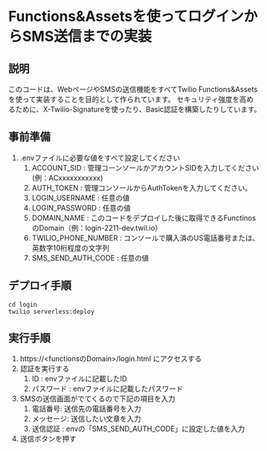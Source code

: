 # Functions&Assetsを使ってログインからSMS送信までの実装  
## 説明  
このコードは、WebページやSMSの送信機能をすべてTwilio Functions&Assetsを使って実装することを目的として作られています。
セキュリティ強度を高めるために、X-Twilio-Signatureを使ったり、Basic認証を構築したりしています。　　

## 事前準備  
1. .envファイルに必要な値をすべて設定してください
   1. ACCOUNT_SID : 管理コーンソールかアカウントSIDを入力してください(例：ACxxxxxxxxxxx)
   2. AUTH_TOKEN : 管理コンソールからAuthTokenを入力してください。
   3. LOGIN_USERNAME : 任意の値
   4. LOGIN_PASSWORD : 任意の値
   5. DOMAIN_NAME : このコードをデプロイした後に取得できるFunctinosのDomain（例：login-2211-dev.twil.io）
   6. TWILIO_PHONE_NUMBER : コンソールで購入済のUS電話番号または、英数字10桁程度の文字列
   7. SMS_SEND_AUTH_CODE : 任意の値

## デプロイ手順  
`cd login`  
`twilio serverless:deploy`  

## 実行手順
1. https://<functionsのDomain>/login.html にアクセスする
2. 認証を実行する
   1. ID : envファイルに記載したID
   2. パスワード : envファイルに記載したパスワード
3. SMSの送信画面がでてくるので下記の項目を入力
   1. 電話番号: 送信先の電話番号を入力
   2. メッセージ: 送信したい文章を入力
   3. 送信認証 : envの「SMS_SEND_AUTH_CODE」に設定した値を入力
4. 送信ボタンを押す